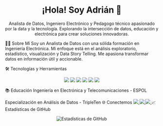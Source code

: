 <h1 align="center">¡Hola! Soy Adrián 👋</h1>
<p align="center">
  Analista de Datos, Ingeniero Electrónico y Pedagogo técnico apasionado por la data y la tecnología. Explorando la intersección de datos, educación y electrónica para crear soluciones innovadoras.
  
👨‍💻 Sobre Mí
Soy un Analista de Datos con una sólida formación en Ingeniería Electrónica. Mi enfoque está en el análisis exploratorio, estadístico, visualización y Data Story Telling. Me apasiona transformar datos en información útil y accionable.

🛠️ Tecnologías y Herramientas
<p align="center">
  <img src="https://img.shields.io/badge/-Python-3776AB?style=flat-square&logo=Python&logoColor=white" />
  <img src="https://img.shields.io/badge/-Tableau-E97627?style=flat-square&logo=Tableau&logoColor=white" />
  <img src="https://img.shields.io/badge/-SQL-003B57?style=flat-square&logo=SQLite&logoColor=white" />
  <img src="https://img.shields.io/badge/-MySQL-4479A1?style=flat-square&logo=MySQL&logoColor=white" />
  <img src="https://img.shields.io/badge/-VSCode-007ACC?style=flat-square&logo=Visual-Studio-Code&logoColor=white" />
  <img src="https://img.shields.io/badge/-Project%20IDX-00C4B3?style=flat-square&logo=Google%20Cloud&logoColor=white" />
</p>
📚 Educación
Ingeniería en Electrónica y Telecomunicaciones - ESPOL

Especialización en Análisis de Datos - TripleTen
🌐 Conectemos
<a href="https://www.linkedin.com/in/tu-usuario/">
  <img src="https://img.shields.io/badge/-LinkedIn-blue?style=flat-square&logo=LinkedIn&logoColor=white&link=https://www.linkedin.com/in/ajvinuez/" />
</a>
<a href="mailto:ajvinuez@outlook.com">
  <img src="https://img.shields.io/badge/-Email-c14438?style=flat-square&logo=Gmail&logoColor=white&link=mailto:tu-email@ejemplo.com" />
</a>
<a href="https://www.kaggle.com/adrianvinueza">
  <img src="https://img.shields.io/badge/-Kaggle-20BEFF?style=flat-square&logo=Kaggle&logoColor=white&link=https://www.kaggle.com/adrianvinueza" />
</a>
📈 Estadísticas de GitHub
<p align="center">
  <img src="https://github-readme-stats.vercel.app/api?username=ScinDBad&show_icons=true&theme=radical" alt="Estadísticas de GitHub" />
</p>
